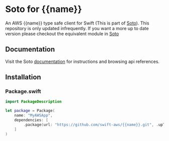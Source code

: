 # Soto for {{name}}

An AWS {{name}} type safe client for Swift (This is part of [Soto](https://github.com/swift-aws/soto)). This repository is only updated infrequently. If you want a more up to date version please checkout the equivalent module in [Soto](https://github.com/swift-aws/soto)

## Documentation

Visit the Soto [documentation](https://swift-aws.github.io/soto/index.html) for instructions and browsing api references.

## Installation

### Package.swift

```swift
import PackageDescription

let package = Package(
    name: "MyAWSApp",
    dependencies: [
        .package(url: "https://github.com/swift-aws/{{name}}.git", .upToNextMajor(from: "{{version}}"))
    ]
)
```
